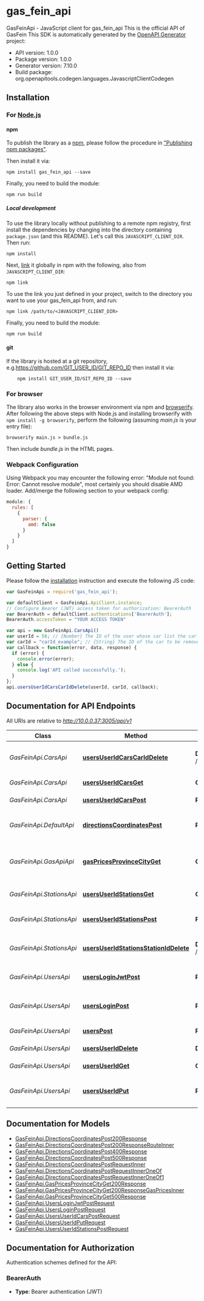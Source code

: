 # gas_fein_api

GasFeinApi - JavaScript client for gas_fein_api
This is the official API of GasFein
This SDK is automatically generated by the [OpenAPI Generator](https://openapi-generator.tech) project:

- API version: 1.0.0
- Package version: 1.0.0
- Generator version: 7.10.0
- Build package: org.openapitools.codegen.languages.JavascriptClientCodegen

## Installation

### For [Node.js](https://nodejs.org/)

#### npm

To publish the library as a [npm](https://www.npmjs.com/), please follow the procedure in ["Publishing npm packages"](https://docs.npmjs.com/getting-started/publishing-npm-packages).

Then install it via:

```shell
npm install gas_fein_api --save
```

Finally, you need to build the module:

```shell
npm run build
```

##### Local development

To use the library locally without publishing to a remote npm registry, first install the dependencies by changing into the directory containing `package.json` (and this README). Let's call this `JAVASCRIPT_CLIENT_DIR`. Then run:

```shell
npm install
```

Next, [link](https://docs.npmjs.com/cli/link) it globally in npm with the following, also from `JAVASCRIPT_CLIENT_DIR`:

```shell
npm link
```

To use the link you just defined in your project, switch to the directory you want to use your gas_fein_api from, and run:

```shell
npm link /path/to/<JAVASCRIPT_CLIENT_DIR>
```

Finally, you need to build the module:

```shell
npm run build
```

#### git

If the library is hosted at a git repository, e.g.https://github.com/GIT_USER_ID/GIT_REPO_ID
then install it via:

```shell
    npm install GIT_USER_ID/GIT_REPO_ID --save
```

### For browser

The library also works in the browser environment via npm and [browserify](http://browserify.org/). After following
the above steps with Node.js and installing browserify with `npm install -g browserify`,
perform the following (assuming *main.js* is your entry file):

```shell
browserify main.js > bundle.js
```

Then include *bundle.js* in the HTML pages.

### Webpack Configuration

Using Webpack you may encounter the following error: "Module not found: Error:
Cannot resolve module", most certainly you should disable AMD loader. Add/merge
the following section to your webpack config:

```javascript
module: {
  rules: [
    {
      parser: {
        amd: false
      }
    }
  ]
}
```

## Getting Started

Please follow the [installation](#installation) instruction and execute the following JS code:

```javascript
var GasFeinApi = require('gas_fein_api');

var defaultClient = GasFeinApi.ApiClient.instance;
// Configure Bearer (JWT) access token for authorization: BearerAuth
var BearerAuth = defaultClient.authentications['BearerAuth'];
BearerAuth.accessToken = "YOUR ACCESS TOKEN"

var api = new GasFeinApi.CarsApi()
var userId = 56; // {Number} The ID of the user whose car list the car will be removed from
var carId = "carId_example"; // {String} The ID of the car to be removed
var callback = function(error, data, response) {
  if (error) {
    console.error(error);
  } else {
    console.log('API called successfully.');
  }
};
api.usersUserIdCarsCarIdDelete(userId, carId, callback);

```

## Documentation for API Endpoints

All URIs are relative to *http://10.0.0.37:3005/api/v1*

Class | Method | HTTP request | Description
------------ | ------------- | ------------- | -------------
*GasFeinApi.CarsApi* | [**usersUserIdCarsCarIdDelete**](docs/CarsApi.md#usersUserIdCarsCarIdDelete) | **DELETE** /users/{userId}/cars/{carId} | Remove a car from a user&#39;s list of cars
*GasFeinApi.CarsApi* | [**usersUserIdCarsGet**](docs/CarsApi.md#usersUserIdCarsGet) | **GET** /users/{userId}/cars | Get all cars of a user
*GasFeinApi.CarsApi* | [**usersUserIdCarsPost**](docs/CarsApi.md#usersUserIdCarsPost) | **POST** /users/{userId}/cars | Add a car to a user
*GasFeinApi.DefaultApi* | [**directionsCoordinatesPost**](docs/DefaultApi.md#directionsCoordinatesPost) | **POST** /directions/coordinates | Get directions with multiple points
*GasFeinApi.GasApiApi* | [**gasPricesProvinceCityGet**](docs/GasApiApi.md#gasPricesProvinceCityGet) | **GET** /gas-prices/{province}/{city} | Get gas prices for a specific province and city
*GasFeinApi.StationsApi* | [**usersUserIdStationsGet**](docs/StationsApi.md#usersUserIdStationsGet) | **GET** /users/{userId}/stations | Get all stations of a user
*GasFeinApi.StationsApi* | [**usersUserIdStationsPost**](docs/StationsApi.md#usersUserIdStationsPost) | **POST** /users/{userId}/stations | Add a station to a user
*GasFeinApi.StationsApi* | [**usersUserIdStationsStationIdDelete**](docs/StationsApi.md#usersUserIdStationsStationIdDelete) | **DELETE** /users/{userId}/stations/{stationId} | Remove a station from a user&#39;s list of stations
*GasFeinApi.UsersApi* | [**usersLoginJwtPost**](docs/UsersApi.md#usersLoginJwtPost) | **POST** /users/login/jwt | Authenticate user using JWT token
*GasFeinApi.UsersApi* | [**usersLoginPost**](docs/UsersApi.md#usersLoginPost) | **POST** /users/login | Authenticate user by email and password
*GasFeinApi.UsersApi* | [**usersPost**](docs/UsersApi.md#usersPost) | **POST** /users | Create a new user
*GasFeinApi.UsersApi* | [**usersUserIdDelete**](docs/UsersApi.md#usersUserIdDelete) | **DELETE** /users/{userId} | Delete a user by ID
*GasFeinApi.UsersApi* | [**usersUserIdGet**](docs/UsersApi.md#usersUserIdGet) | **GET** /users/{userId} | Get a user by ID
*GasFeinApi.UsersApi* | [**usersUserIdPut**](docs/UsersApi.md#usersUserIdPut) | **PUT** /users/{userId} | Update an existing user&#39;s details


## Documentation for Models

 - [GasFeinApi.DirectionsCoordinatesPost200Response](docs/DirectionsCoordinatesPost200Response.md)
 - [GasFeinApi.DirectionsCoordinatesPost200ResponseRouteInner](docs/DirectionsCoordinatesPost200ResponseRouteInner.md)
 - [GasFeinApi.DirectionsCoordinatesPost400Response](docs/DirectionsCoordinatesPost400Response.md)
 - [GasFeinApi.DirectionsCoordinatesPost500Response](docs/DirectionsCoordinatesPost500Response.md)
 - [GasFeinApi.DirectionsCoordinatesPostRequestInner](docs/DirectionsCoordinatesPostRequestInner.md)
 - [GasFeinApi.DirectionsCoordinatesPostRequestInnerOneOf](docs/DirectionsCoordinatesPostRequestInnerOneOf.md)
 - [GasFeinApi.DirectionsCoordinatesPostRequestInnerOneOf1](docs/DirectionsCoordinatesPostRequestInnerOneOf1.md)
 - [GasFeinApi.GasPricesProvinceCityGet200Response](docs/GasPricesProvinceCityGet200Response.md)
 - [GasFeinApi.GasPricesProvinceCityGet200ResponseGasPricesInner](docs/GasPricesProvinceCityGet200ResponseGasPricesInner.md)
 - [GasFeinApi.GasPricesProvinceCityGet500Response](docs/GasPricesProvinceCityGet500Response.md)
 - [GasFeinApi.UsersLoginJwtPostRequest](docs/UsersLoginJwtPostRequest.md)
 - [GasFeinApi.UsersLoginPostRequest](docs/UsersLoginPostRequest.md)
 - [GasFeinApi.UsersUserIdCarsPostRequest](docs/UsersUserIdCarsPostRequest.md)
 - [GasFeinApi.UsersUserIdPutRequest](docs/UsersUserIdPutRequest.md)
 - [GasFeinApi.UsersUserIdStationsPostRequest](docs/UsersUserIdStationsPostRequest.md)


## Documentation for Authorization


Authentication schemes defined for the API:
### BearerAuth

- **Type**: Bearer authentication (JWT)

